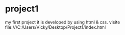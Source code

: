 # project1
my first project it is developed by using html &amp; css. visite file:///C:/Users/Vicky/Desktop/Project1/index.html

